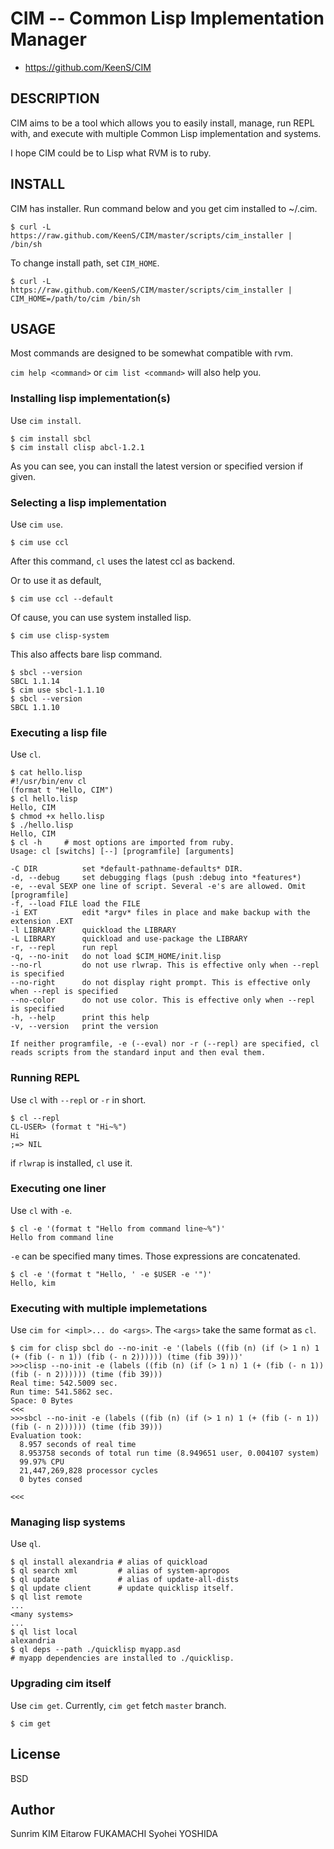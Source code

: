 # CIM -- Common Lisp Implementation Manager

* https://github.com/KeenS/CIM

## DESCRIPTION

CIM aims to be a tool which allows you to easily install, manage,
run REPL with, and execute with multiple Common Lisp implementation and systems.

I hope CIM could be to Lisp what RVM is to ruby.

## INSTALL

CIM has installer. Run command below and you get cim installed to ~/.cim.

```
$ curl -L https://raw.github.com/KeenS/CIM/master/scripts/cim_installer | /bin/sh
```
To change install path, set `CIM_HOME`.

```
$ curl -L https://raw.github.com/KeenS/CIM/master/scripts/cim_installer | CIM_HOME=/path/to/cim /bin/sh
```

## USAGE

Most commands are designed to be somewhat compatible with rvm.

`cim help <command>` or `cim list <command>` will also help you.

### Installing lisp implementation(s)
Use `cim install`.

```
$ cim install sbcl
$ cim install clisp abcl-1.2.1
```
As you can see, you can install the latest version or specified version if given.
### Selecting a lisp implementation
Use `cim use`.

```
$ cim use ccl
```
After this command, `cl` uses the latest ccl as backend.

Or to use it as default,
```
$ cim use ccl --default
```
Of cause, you can use system installed lisp.
```
$ cim use clisp-system
```

This also affects bare lisp command.
```
$ sbcl --version
SBCL 1.1.14
$ cim use sbcl-1.1.10
$ sbcl --version
SBCL 1.1.10
```

### Executing a lisp file
Use `cl`.


    $ cat hello.lisp
    #!/usr/bin/env cl
    (format t "Hello, CIM")
    $ cl hello.lisp
    Hello, CIM
    $ chmod +x hello.lisp
    $ ./hello.lisp
    Hello, CIM
    $ cl -h     # most options are imported from ruby.
    Usage: cl [switchs] [--] [programfile] [arguments]
 
    -C DIR          set *default-pathname-defaults* DIR.
    -d, --debug     set debugging flags (push :debug into *features*)
    -e, --eval SEXP one line of script. Several -e's are allowed. Omit [programfile]
    -f, --load FILE load the FILE
    -i EXT          edit *argv* files in place and make backup with the extension .EXT
    -l LIBRARY      quickload the LIBRARY
    -L LIBRARY      quickload and use-package the LIBRARY
    -r, --repl      run repl
    -q, --no-init   do not load $CIM_HOME/init.lisp
    --no-rl         do not use rlwrap. This is effective only when --repl is specified
    --no-right      do not display right prompt. This is effective only when --repl is specified
    --no-color      do not use color. This is effective only when --repl is specified
    -h, --help      print this help
    -v, --version   print the version

    If neither programfile, -e (--eval) nor -r (--repl) are specified, cl reads scripts from the standard input and then eval them.


### Running REPL
Use `cl` with `--repl` or `-r` in short.

```
$ cl --repl
CL-USER> (format t "Hi~%")
Hi
;=> NIL
```

if `rlwrap` is installed, `cl` use it.

### Executing one liner
Use `cl` with `-e`.

```
$ cl -e '(format t "Hello from command line~%")'
Hello from command line
```
`-e` can be specified many times. Those expressions are concatenated.
```
$ cl -e '(format t "Hello, ' -e $USER -e '")'
Hello, kim
```

### Executing with multiple implemetations
Use `cim for <impl>... do <args>`.
The `<args>` take the same format as `cl`.

```
$ cim for clisp sbcl do --no-init -e '(labels ((fib (n) (if (> 1 n) 1 (+ (fib (- n 1)) (fib (- n 2)))))) (time (fib 39)))'
>>>clisp --no-init -e (labels ((fib (n) (if (> 1 n) 1 (+ (fib (- n 1)) (fib (- n 2)))))) (time (fib 39)))
Real time: 542.5009 sec.
Run time: 541.5862 sec.
Space: 0 Bytes
<<<
>>>sbcl --no-init -e (labels ((fib (n) (if (> 1 n) 1 (+ (fib (- n 1)) (fib (- n 2)))))) (time (fib 39)))
Evaluation took:
  8.957 seconds of real time
  8.953758 seconds of total run time (8.949651 user, 0.004107 system)
  99.97% CPU
  21,447,269,828 processor cycles
  0 bytes consed
  
<<<
```


### Managing lisp systems
Use `ql`.

    $ ql install alexandria # alias of quickload
    $ ql search xml         # alias of system-apropos
    $ ql update             # alias of update-all-dists
    $ ql update client      # update quicklisp itself.
    $ ql list remote
    ...
    <many systems>
    ...
    $ ql list local
    alexandria
    $ ql deps --path ./quicklisp myapp.asd
    # myapp dependencies are installed to ./quicklisp.

### Upgrading cim itself
Use `cim get`.
Currently, `cim get` fetch `master` branch.
```
$ cim get
```

## License
BSD

## Author
Sunrim KIM
Eitarow FUKAMACHI
Syohei YOSHIDA
